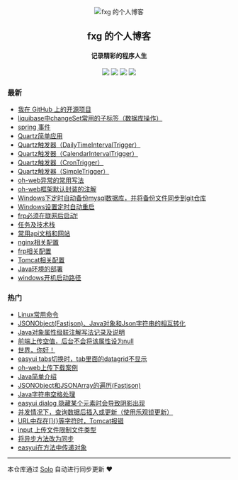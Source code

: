 <p align="center"><img alt="fxg 的个人博客" src="https://static.b3log.org/images/brand/solo-32.png"></p><h2 align="center">
fxg 的个人博客
</h2>

<h4 align="center">记录精彩的程序人生</h4>
<p align="center"><a title="fxg 的个人博客" target="_blank" href="https://github.com/xingzhegu/solo-blog"><img src="https://img.shields.io/github/last-commit/xingzhegu/solo-blog.svg?style=flat-square&color=FF9900"></a>
<a title="GitHub repo size in bytes" target="_blank" href="https://github.com/xingzhegu/solo-blog"><img src="https://img.shields.io/github/repo-size/xingzhegu/solo-blog.svg?style=flat-square"></a>
<a title="Solo Version" target="_blank" href="https://github.com/b3log/solo/releases"><img src="https://img.shields.io/badge/solo-3.6.0-f1e05a.svg?style=flat-square&color=blueviolet"></a>
<a title="Hits" target="_blank" href="https://github.com/b3log/hits"><img src="https://hits.b3log.org/xingzhegu/solo-blog.svg"></a></p>

### 最新

* [我在 GitHub 上的开源项目](http://fxg.life/my-github-repos)
* [liquibase中changeSet常用的子标签（数据库操作）](http://fxg.life/articles/2019/07/16/1563250001938.html)
* [spring 事件](http://fxg.life/articles/2019/06/28/1561705349171.html)
* [Quartz简单应用](http://fxg.life/articles/2019/06/25/1561442942305.html)
* [Quartz触发器（DailyTimeIntervalTrigger）](http://fxg.life/articles/2019/06/25/1561441707408.html)
* [Quartz触发器（CalendarIntervalTrigger）](http://fxg.life/articles/2019/06/25/1561441395825.html)
* [Quartz触发器（CronTrigger）](http://fxg.life/articles/2019/06/25/1561433487911.html)
* [Quartz触发器（SimpleTrigger）](http://fxg.life/articles/2019/06/25/1561433341991.html)
* [oh-web异常的常用写法](http://fxg.life/articles/2019/05/28/1559006890544.html)
* [oh-web框架默认封装的注解](http://fxg.life/articles/2019/05/13/1557729792232.html)
* [Windows下定时自动备份mysql数据库，并将备份文件同步到git仓库](http://fxg.life/articles/2019/05/12/1557672100279.html)
* [Windows设置定时自动重启](http://fxg.life/articles/2019/05/10/1557492734715.html)
* [frp必须在联网后启动!](http://fxg.life/articles/2019/05/10/1557489410937.html)
* [任务及技术栈](http://fxg.life/articles/2019/05/10/1557480975244.html)
* [常用api文档和网站](http://fxg.life/articles/2019/05/10/1557480012684.html)
* [nginx相关配置](http://fxg.life/articles/2019/05/10/1557478109057.html)
* [frp相关配置](http://fxg.life/articles/2019/05/10/1557475600263.html)
* [Tomcat相关配置](http://fxg.life/articles/2019/05/10/1557471363259.html)
* [Java环境的部署](http://fxg.life/articles/2019/05/09/1557394309382.html)
* [windows开机启动路径](http://fxg.life/articles/2019/05/09/1557393416345.html)

### 热门

* [Linux常用命令](http://fxg.life/articles/2019/05/07/1557220632644.html)
* [JSONObject(Fastjson)、Java对象和Json字符串的相互转化](http://fxg.life/articles/2019/05/08/1557310038795.html)
* [Java对象属性级联注解写法记录及说明](http://fxg.life/articles/2019/05/09/1557389489261.html)
* [前端上传空值，后台不会将该属性设为null](http://fxg.life/articles/2019/05/09/1557390064039.html)
* [世界，你好！](http://fxg.life/hello-solo)
* [easyui tabs切换时，tab里面的datagrid不显示](http://fxg.life/articles/2019/05/08/1557282627948.html)
* [oh-web上传下载案例](http://fxg.life/articles/2019/05/09/1557392641054.html)
* [Java简单介绍](http://fxg.life/articles/2019/05/07/1557238217700.html)
* [JSONObject和JSONArray的遍历(Fastjson)](http://fxg.life/articles/2019/05/08/1557308579799.html)
* [Java字符串空格处理](http://fxg.life/articles/2019/05/08/1557304768257.html)
* [easyui dialog 隐藏某个元素时会导致阴影出现](http://fxg.life/articles/2019/05/08/1557283066897.html)
* [并发情况下，查询数据后插入或更新（使用乐观锁更新）](http://fxg.life/articles/2019/05/08/1557292062979.html)
* [URL中存在[]{}等字符时，Tomcat报错](http://fxg.life/articles/2019/05/08/1557282124795.html)
* [input 上传文件限制文件类型](http://fxg.life/articles/2019/05/08/1557279509621.html)
* [将异步方法改为同步](http://fxg.life/articles/2019/05/08/1557284089969.html)
* [easyui在方法中传递对象](http://fxg.life/articles/2019/05/08/1557283909447.html)



---

本仓库通过 [Solo](https://github.com/b3log/solo) 自动进行同步更新 ❤️ 